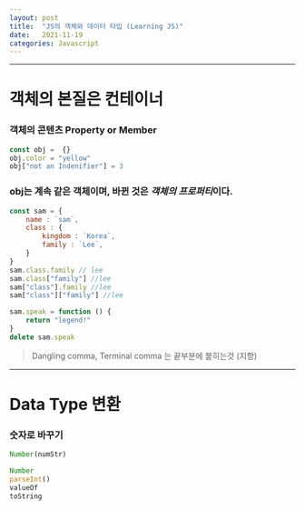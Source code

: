 ```yaml
---
layout: post
title:  "JS의 객체와 데이터 타입 (Learning JS)"
date:   2021-11-19
categories: Javascript
---
```

---

# 객체의 본질은 컨테이너

### 객체의 콘텐츠 **Property** or **Member**

```javascript
const obj =  {}
obj.color = "yellow"
obj["not an Indenifier"] = 3
```

### obj는 계속 같은 객체이며, 바뀐 것은 *객체의 프로퍼티*이다.

```javascript
const sam = {
    name : `sam`,
    class : {
        kingdom : `Korea`,
        family : `Lee`,
    }
}
sam.class.family // lee
sam.class["family"] //lee
sam["class"].family //lee
sam["class"]["family"] //lee

sam.speak = function () {
    return "legend!"
}
delete sam.speak
```

> Dangling comma, Terminal comma 는 끝부분에 붙히는것 (지향)

---

# Data Type 변환

### 숫자로 바꾸기

```javascript
Number(numStr)

Number
parseInt()
valueOf
toString
```
